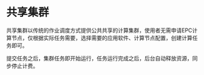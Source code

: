 # 共享集群

共享集群以传统的作业调度方式提供公共共享的计算集群，使用者无需申请EPC计算节点，仅根据实际任务需要，选择需要的应用软件、计算节点配置，创建计算任务即可。

提交任务之后，集群任务即开始运行，任务运行完成之后，后台自动释放资源，同步停止计费。

